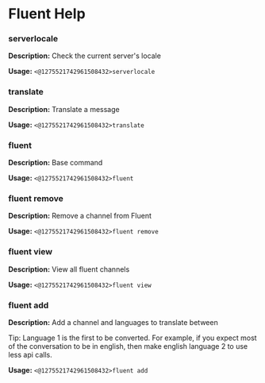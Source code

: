 # Fluent Help

### serverlocale

**Description:** Check the current server's locale

**Usage:** `<@1275521742961508432>serverlocale`

### translate

**Description:** Translate a message

**Usage:** `<@1275521742961508432>translate`

### fluent

**Description:** Base command

**Usage:** `<@1275521742961508432>fluent`

### fluent remove

**Description:** Remove a channel from Fluent

**Usage:** `<@1275521742961508432>fluent remove`

### fluent view

**Description:** View all fluent channels

**Usage:** `<@1275521742961508432>fluent view`

### fluent add

**Description:** Add a channel and languages to translate between

Tip: Language 1 is the first to be converted. For example, if you expect most of the conversation to be
in english, then make english language 2 to use less api calls.

**Usage:** `<@1275521742961508432>fluent add`

